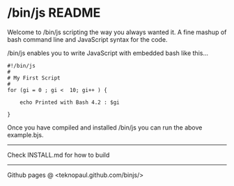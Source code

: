 
# /bin/js README

Welcome to /bin/js scripting the way you always wanted it. A fine mashup of bash command line and JavaScript syntax for the code.

/bin/js enables you to write JavaScript with embedded bash like this...

    #!/bin/js
    #
    # My First Script
    #
    for (gi = 0 ; gi <  10; gi++ ) {

        echo Printed with Bash 4.2 : $gi

    }

Once you have compiled and installed /bin/js you can run the above example.bjs.

***

Check INSTALL.md for how to build

***

Github pages @ <teknopaul.github.com/binjs/>

